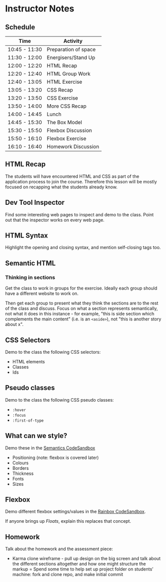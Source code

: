 # Instructor Notes

## Schedule

| Time | Activity |
|------|----------|
| 10:45 - 11:30 | Preparation of space |
| 11:30 - 12:00 | Energisers/Stand Up |
| 12:00 - 12:20 | HTML Recap |
| 12:20 - 12:40 | HTML Group Work |
| 12:40 - 13:05 | HTML Exercise |
| 13:05 - 13:20 | CSS Recap |
| 13:20 - 13:50 | CSS Exercise |
| 13:50 - 14:00 | More CSS Recap |
| 14:00 - 14:45 | Lunch |
| 14:45 - 15:30 | The Box Model |
| 15:30 - 15:50 | Flexbox Discussion |
| 15:50 - 16:10 | Flexbox Exercise |
| 16:10 - 16:40 | Homework Discussion |

## HTML Recap

The students will have encountered HTML and CSS as part of the application process to join the course. Therefore this lesson will be mostly focused on recapping what the students already know.

## Dev Tool Inspector

Find some interesting web pages to inspect and demo to the class. Point out that the inspector works on every web page.

## HTML Syntax

Highlight the opening and closing syntax, and mention self-closing tags too.

## Semantic HTML

### Thinking in sections

Get the class to work in groups for the exercise. Ideally each group should have a different website to work on.

Then get each group to present what they think the sections are to the rest of the class and discuss. Focus on what a section represents semantically, not what it does in this instance - for example, "this is side section which complements the main content" (i.e. is an `<aside>`), not "this is another story about x".

## CSS Selectors

Demo to the class the following CSS selectors:

- HTML elements
- Classes
- Ids

## Pseudo classes

Demo to the class the following CSS pseudo classes:

- `:hover`
- `:focus`
- `:first-of-type`

## What can we style?

Demo these in the [Semantics CodeSandbox](https://codesandbox.io/s/z69nnxv5q3)

- Positioning (note: flexbox is covered later)
- Colours
- Borders
- Thickness
- Fonts
- Sizes

## Flexbox

Demo different flexbox settings/values in the [Rainbox CodeSandbox](https://codesandbox.io/s/znjvoqj1l).

If anyone brings up *Floats*, explain this replaces that concept.

## Homework

Talk about the homework and the assessment piece:
- Karma clone wireframe - pull up design on the big screen and talk about the different sections altogether and how one might structure the markup
= Spend some time to help set up project folder on students’ machine: fork and clone repo, and make initial commit
